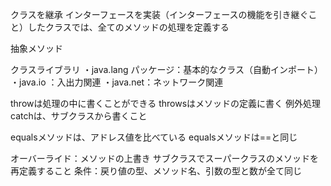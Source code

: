 クラスを継承
インターフェースを実装（インターフェースの機能を引き継ぐこと）したクラスでは、全てのメソッドの処理を定義する

抽象メソッド

クラスライブラリ
・java.lang パッケージ：基本的なクラス（自動インポート）
・java.io ：入出力関連
・java.net：ネットワーク関連

throwは処理の中に書くことができる
throwsはメソッドの定義に書く
例外処理catchは、サブクラスから書くこと

equalsメソッドは、アドレス値を比べている
equalsメソッドは==と同じ

オーバーライド：メソッドの上書き
    サブクラスでスーパークラスのメソッドを再定義すること
    条件：戻り値の型、メソッド名、引数の型と数が全て同じ